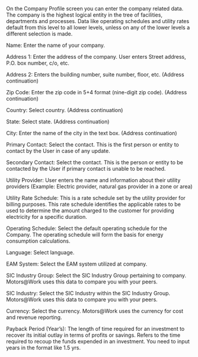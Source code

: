 
On the Company Profile screen you can enter the company related data. The company is the highest logical entity in the tree of facilities, departments and processes. Data like operating schedules and utility rates default from this level to all lower levels, unless on any of the lower levels a different selection is made.

Name: Enter the name of your company.

Address 1:  Enter the address of the company. User enters Street address, P.O. box number, c/o, etc.

Address 2: Enters the building number, suite number, floor, etc. (Address continuation)

Zip Code: Enter the zip code in 5+4 format (nine-digit zip code). (Address continuation)

Country:  Select country. (Address continuation) 

State: Select state. (Address continuation)

City:  Enter the name of the city in the text box. (Address continuation)

Primary Contact:  Select the contact. This is the first person or entity to contact by the User in case of any update. 

Secondary Contact: Select the contact. This is the person or entity to be contacted by the User if primary contact is unable to be reached.  

Utility Provider: User enters the name and information about their utility providers (Example: Electric provider, natural gas provider in a zone or area)

Utility Rate Schedule: This is a rate schedule set by the utility provider for billing purposes. This rate schedule identifies the applicable rates to be used to determine the amount charged to the customer for providing electricity for a specific duration. 

Operating Schedule: Select the default operating schedule for the Company. The operating schedule will form the basis for energy consumption calculations.

Language: Select language. 

EAM System: Select the EAM system utilized at company. 

SIC Industry Group:  Select the SIC Industry Group pertaining to company. Motors@Work uses this data to compare you with your peers. 

SIC Industry: Select the SIC Industry within the SIC Industry Group. Motors@Work uses this data to compare you with your peers.

Currency:  Select the currency. Motors@Work uses the currency for cost and revenue reporting. 

Payback Period (Year’s): The length of time required for an investment to recover its initial outlay in terms of profits or savings. Refers to the time required to recoup the funds expended in an investment. You need to input years in the format like 1.5 yrs.
